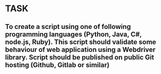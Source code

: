 # TASK
## To create a script using one of following programming languages (Python, Java, C#, node.js, Ruby). This script should validate some behaviour of web application using a Webdriver library. Script should be published on public Git hosting (Github, Gitlab or similar)

